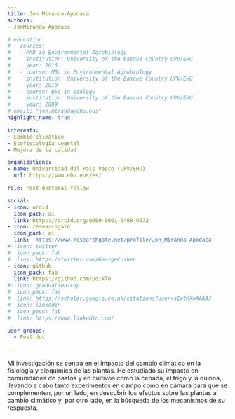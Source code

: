 ```yaml
---
title: Jon Miranda-Apodaca
authors:
- JonMiranda-Apodaca

# education:
#   courses:
#   - PhD in Environmental Agrobiology
#     institution: University of the Basque Country UPV/EHU
#     year: 2016
#   - course: MSc in Environmental Agrobiology
#     institution: University of the Basque Country UPV/EHU
#     year: 2010
#   - course: BSc in Biology
#     institution: University of the Basque Country UPV/EHU
#     year: 2009
# email: "jon.miranda@ehu.eus"
highlight_name: true

interests:
- Cambio climático
- Ecofisiología vegetal
- Mejora de la calidad

organizations:
- name: Universidad del País Vasco (UPV/EHU)
  url: https://www.ehu.eus/es/

role: Post-doctoral fellow

social:
- icon: orcid
  icon_pack: ai
  link: https://orcid.org/0000-0001-6488-9572
- icon: researchgate
  icon_pack: ai
  link: 'https://www.researchgate.net/profile/Jon_Miranda-Apodaca'
#- icon: twitter
#  icon_pack: fab
#  link: https://twitter.com/GeorgeCushen
- icon: github
  icon_pack: fab
  link: https://github.com/poiklo
#- icon: graduation-cap
#  icon_pack: fas
#  link: https://scholar.google.co.uk/citations?user=sIwtMXoAAAAJ
#- icon: linkedin
#  icon_pack: fab
#  link: https://www.linkedin.com/

user_groups: 
  - Post-doc

---
```


Mi investigación se centra en el impacto del cambio climático en la fisiología y bioquímica de las plantas. He estudiado su impacto en comunidades de pastos y en cultivos como la cebada, el trigo y la quinoa, llevando a cabo tanto experimentos en campo como en cámara para que se complementen, por un lado, en descubrir los efectos sobre las plantas al cambio climático y, por otro lado, en la búsqueda de los mecanismos de su respuesta.